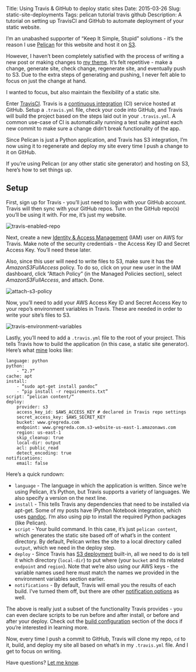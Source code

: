 Title: Using Travis & GitHub to deploy static sites
Date: 2015-03-26
Slug: static-site-deployments
Tags: pelican tutorial travis github
Description: A tutorial on setting up TravisCI and GitHub to automate deployment of your static website.

I’m an unabashed supporter of “Keep It Simple, Stupid” solutions - it’s the reason I use [Pelican](http://docs.getpelican.com/en/3.5.0/) for this website and host it on [S3](http://aws.amazon.com/s3/).

However, I haven’t been completely satisfied with the process of writing a new post or making changes to [my theme](https://github.com/gjreda/void). It’s felt repetitive - make a change, generate site, check change, regenerate site, and eventually push to S3. Due to the extra steps of generating and pushing, I never felt able to focus on just the change at hand.

I wanted to focus, but also maintain the flexibility of a static site.

Enter [TravisCI](https://travis-ci.org). Travis is a [continuous integration](http://en.wikipedia.org/wiki/Continuous_integration) (CI) service hosted at GitHub. Setup a `.travis.yml` file, check your code into GitHub, and Travis will build the project based on the steps laid out in your `.travis.yml`. A common use-case of CI is automatically running a test suite against each new commit to make sure a change didn’t break functionality of the app.

Since Pelican is just a Python application, and Travis has S3 integration, I’m now using it to regenerate and deploy my site every time I push a change to it on GitHub.

If you’re using Pelican (or any other static site generator) and hosting on S3, here’s how to set things up.

## Setup
First, sign up for Travis - you’ll just need to login with your GitHub account. Travis will then sync with your GitHub repos. Turn on the GitHub repo(s) you’ll be using it with. For me, it’s just my website.

![travis-enabled-repo](/images/travis-enabled-repo.png)

Next, create a new [Identity & Access Management](http://aws.amazon.com/iam/) (IAM) user on AWS for Travis. Make note of the security credentials - the Access Key ID and Secret Access Key. You’ll need these later.

Also, since this user will need to write files to S3, make sure it has the _AmazonS3FullAccess_ policy. To do so, click on your new user in the IAM dashboard, click “Attach Policy” (in the Managed Policies section), select _AmazonS3FullAccess_, and attach. Done.

![attach-s3-policy](/images/attach-s3-policy.png)

Now, you’ll need to add your AWS Access Key ID and Secret Access Key to your repo’s environment variables in Travis. These are needed in order to write your site’s files to S3.

![travis-environment-variables](/images/travis-env-variables.png)

Lastly, you’ll need to add a `.travis.yml` file to the root of your project. This tells Travis how to build the application (in this case, a static site generator). Here’s what [mine](https://github.com/gjreda/gregreda.com/blob/master/.travis.yml) looks like:

```
language: python
python:
    - “2.7”
cache: apt
install:
    - “sudo apt-get install pandoc”
    - “pip install -r requirements.txt”
script: “pelican content/“
deploy:
    provider: s3
    access_key_id: $AWS_ACCESS_KEY # declared in Travis repo settings
    secret_access_key: $AWS_SECRET_KEY
    bucket: www.gregreda.com
    endpoint: www.gregreda.com.s3-website-us-east-1.amazonaws.com
    region: us-east-1
    skip_cleanup: true
    local-dir: output
    acl: public_read
    detect_encoding: true
notifications:
    email: false
```

Here’s a quick rundown:

- `language` - The language in which the application is written. Since we’re using Pelican, it’s Python, but Travis supports a variety of languages. We also specify a version on the next line.
- `install` - This tells Travis any dependencies that need to be installed via apt-get. Some of my posts have IPython Notebook integration, which uses [pandoc](http://johnmacfarlane.net/pandoc/). I’m also using pip to install the required Python packages (like Pelican).
- `script` - Your build command. In this case, it’s just `pelican content`, which generates the static site based off of what’s in the content directory. By default, Pelican writes the site to a local directory called `output`, which we need in the deploy step.
- `deploy` - Since Travis has [S3 deployment](http://docs.travis-ci.com/user/deployment/s3/) built-in, all we need to do is tell it which directory (`local-dir`) to put where (your `bucket` and its related `endpoint` and `region`). Note that we’re also using our AWS keys - the variable names used here must match the names we provided in the environment variables section earlier.
- `notifications` - By default, Travis will email you the results of each build. I’ve turned them off, but there are other [notification options](http://docs.travis-ci.com/user/notifications/) as well.

The above is really just a subset of the functionality Travis provides - you can even declare scripts to be run before and after install, or before and after your deploy. Check out the [build configuration](http://docs.travis-ci.com/user/build-configuration/) section of the docs if you’re interested in learning more.

Now, every time I push a commit to GitHub, Travis will clone my repo, `cd` to it, build, and deploy my site all based on what’s in my `.travis.yml` file. And I get to focus on writing.

Have questions? [Let me know](https://twitter.com/gjreda).